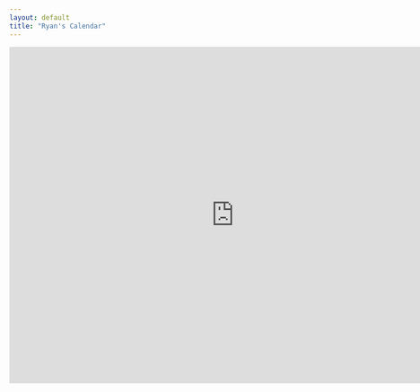 ```yaml
---
layout: default
title: "Ryan's Calendar"
---
```


<iframe src="https://www.google.com/calendar/embed?showTitle=0&amp;mode=WEEK&amp;height=600&amp;wkst=1&amp;bgcolor=%23FFFFFF&amp;src=rriley.cs%40gmail.com&amp;color=%23A32929&amp;ctz=Asia%2FQatar" style=" border-width:0 " width="800" height="600" frameborder="0" scrolling="no"></iframe>
